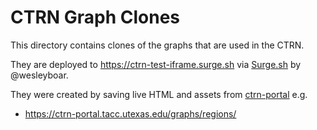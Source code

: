 # CTRN Graph Clones

This directory contains clones of the graphs that are used in the CTRN.

They are deployed to https://ctrn-test-iframe.surge.sh via [Surge.sh](https://surge.sh) by @wesleyboar.

They were created by saving live HTML and assets from [ctrn-portal](https://ctrn-portal.tacc.utexas.edu/) e.g.

- https://ctrn-portal.tacc.utexas.edu/graphs/regions/
